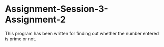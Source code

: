 # Assignment-Session-3-Assignment-2
This program has been written for finding out whether the number entered is prime or not.
